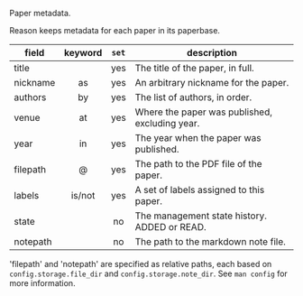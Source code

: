 Paper metadata.

Reason keeps metadata for each paper in its paperbase.

| field    | keyword | `set` |                   description                  |
|----------|:-------:|:-----:|------------------------------------------------|
| title    |         | yes   | The title of the paper, in full.               |
| nickname | as      | yes   | An arbitrary nickname for the paper.           |
| authors  | by      | yes   | The list of authors, in order.                 |
| venue    | at      | yes   | Where the paper was published, excluding year. |
| year     | in      | yes   | The year when the paper was published.         |
| filepath | @       | yes   | The path to the PDF file of the paper.         |
| labels   | is/not  | yes   | A set of labels assigned to this paper.        |
| state    |         | no    | The management state history. ADDED or READ.   |
| notepath |         | no    | The path to the markdown note file.            |

'filepath' and 'notepath' are specified as relative paths,
each based on `config.storage.file_dir` and
`config.storage.note_dir`. See `man config` for more
information.
